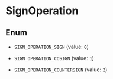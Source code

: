 

# SignOperation

## Enum


* `SIGN_OPERATION_SIGN` (value: `0`)

* `SIGN_OPERATION_COSIGN` (value: `1`)

* `SIGN_OPERATION_COUNTERSIGN` (value: `2`)



